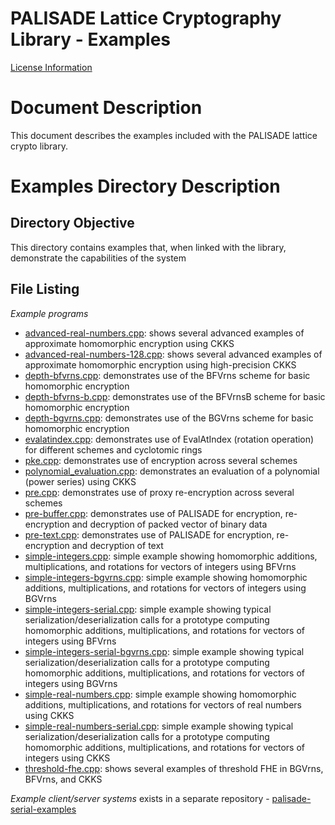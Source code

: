 PALISADE Lattice Cryptography Library - Examples
=============================================

[License Information](License.md)

Document Description
===================
This document describes the examples included with the PALISADE lattice crypto library.

Examples Directory Description
==========================

Directory Objective
-------------------
This directory contains examples that, when linked with the library, demonstrate the capabilities of the system

File Listing
------------

*Example programs*

- [advanced-real-numbers.cpp](src/pke/examples/advanced-real-numbers.cpp): shows several advanced examples of approximate homomorphic encryption using CKKS
- [advanced-real-numbers-128.cpp](src/pke/examples/advanced-real-numbers-128.cpp): shows several advanced examples of approximate homomorphic encryption using high-precision CKKS
- [depth-bfvrns.cpp](src/pke/examples/depth-bfvrns.cpp): demonstrates use of the BFVrns scheme for basic homomorphic encryption
- [depth-bfvrns-b.cpp](src/pke/examples/depth-bfvrns-b.cpp): demonstrates use of the BFVrnsB scheme for basic homomorphic encryption
- [depth-bgvrns.cpp](src/pke/examples/depth-bgvrns.cpp): demonstrates use of the BGVrns scheme for basic homomorphic encryption
- [evalatindex.cpp](src/pke/examples/evalatindex.cpp): demonstrates use of EvalAtIndex (rotation operation) for different schemes and cyclotomic rings
- [pke.cpp](src/pke/examples/pke.cpp): demonstrates use of encryption across several schemes
- [polynomial_evaluation.cpp](src/pke/examples/polynomial_evaluation.cpp): demonstrates an evaluation of a polynomial (power series) using CKKS
- [pre.cpp](src/pke/examples/pre.cpp): demonstrates use of proxy re-encryption across several schemes
- [pre-buffer.cpp](src/pke/examples/pre-buffer.cpp): demonstrates use of PALISADE for encryption, re-encryption and decryption of packed vector of binary data
- [pre-text.cpp](src/pke/examples/pre-text.cpp): demonstrates use of PALISADE for encryption, re-encryption and decryption of text
- [simple-integers.cpp](src/pke/examples/simple-integers.cpp): simple example showing homomorphic additions, multiplications, and rotations for vectors of integers using BFVrns
- [simple-integers-bgvrns.cpp](src/pke/examples/simple-integers-bgvrns.cpp): simple example showing homomorphic additions, multiplications, and rotations for vectors of integers using BGVrns
- [simple-integers-serial.cpp](src/pke/examples/simple-integers-serial.cpp): simple example showing typical serialization/deserialization calls for a prototype computing homomorphic additions, multiplications, and rotations for vectors of integers using BFVrns
- [simple-integers-serial-bgvrns.cpp](src/pke/examples/simple-integers-serial-bgvrns.cpp): simple example showing typical serialization/deserialization calls for a prototype computing homomorphic additions, multiplications, and rotations for vectors of integers using BGVrns
- [simple-real-numbers.cpp](src/pke/examples/simple-real-numbers): simple example showing homomorphic additions, multiplications, and rotations for vectors of real numbers using CKKS
- [simple-real-numbers-serial.cpp](src/pke/examples/simple-real-numbers-serial.cpp): simple example showing typical serialization/deserialization calls for a prototype computing homomorphic additions, multiplications, and rotations for vectors of integers using CKKS
- [threshold-fhe.cpp](src/pke/examples/threshold-fhe.cpp): shows several examples of threshold FHE in BGVrns, BFVrns, and CKKS

*Example client/server systems* exists in a separate repository - [palisade-serial-examples](https://gitlab.com/palisade/palisade-serial-examples)
